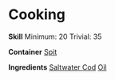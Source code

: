 <!-- TITLE: Fried Cod -->
<!-- SUBTITLE: Fried saltwater cod. Greasy and steaming hot! -->

# Cooking
**Skill**
Minimum: 20
Trivial: 35

**Container**
[Spit](spit)

**Ingredients**
[Saltwater Cod](saltwater-cod)
[Oil](oil)
